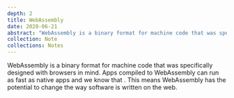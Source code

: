 ```yaml
---
depth: 2
title: WebAssembly
date: 2020-06-21
abstract: "WebAssembly is a binary format for machine code that was specifically designed with browsers in mind. Apps compiled to WebAssembly can run as fast as native apps."
collection: Note
collections: Notes
---
```

WebAssembly is a binary format for machine code that was specifically designed with browsers in mind. Apps compiled to WebAssembly can run as fast as native apps and we know that <inter-link href="good-software-is-fast"></inter-link>. This means WebAssembly has the potential to change the way software is written on the web.